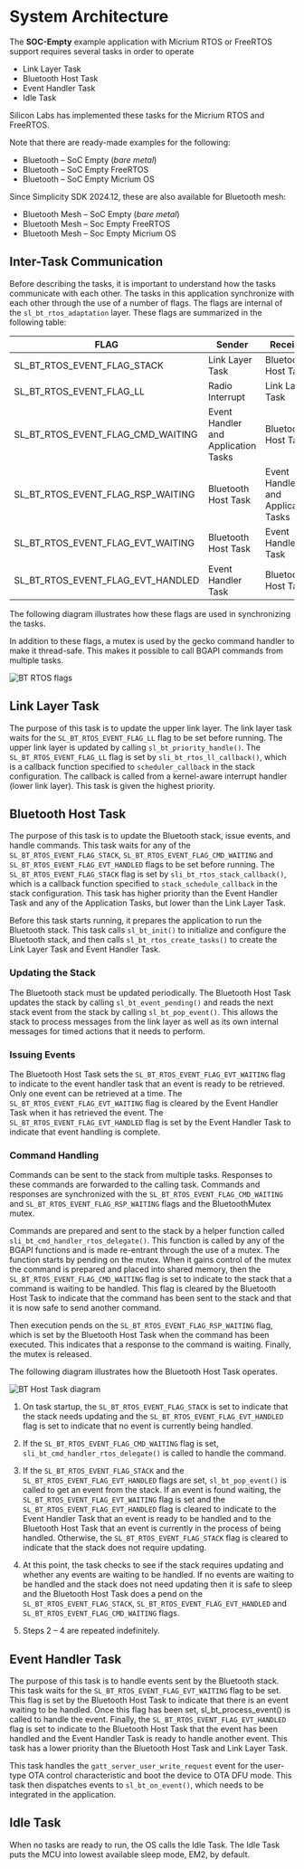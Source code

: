 # System Architecture

The **SOC-Empty** example application with Micrium RTOS or FreeRTOS support requires several tasks in order to operate

- Link Layer Task
- Bluetooth Host Task
- Event Handler Task
- Idle Task

Silicon Labs has implemented these tasks for the Micrium RTOS and FreeRTOS.

Note that there are ready-made examples for the following:

- Bluetooth – SoC Empty (*bare metal*)
- Bluetooth – SoC Empty FreeRTOS
- Bluetooth – SoC Empty Micrium OS

Since Simplicity SDK 2024.12, these are also available for Bluetooth mesh:

- Bluetooth Mesh – SoC Empty (*bare metal*)
- Bluetooth Mesh – Soc Empty FreeRTOS
- Bluetooth Mesh – Soc Empty Micrium OS

## Inter-Task Communication

Before describing the tasks, it is important to understand how the tasks communicate with each other. The tasks in this application synchronize with each other through the use of a number of flags. The flags are internal of the `sl_bt_rtos_adaptation` layer. These flags are summarized in the following table:

| FLAG |Sender |Receiver |Purpose |
|-|-|-|-|
| SL_BT_RTOS_EVENT_FLAG_STACK |Link Layer Task |Bluetooth Host Task |Bluetooth stack needs an update, call sl_bt_pop_event() |
| SL_BT_RTOS_EVENT_FLAG_LL |Radio Interrupt |Link Layer Task |Link Layer needs an update, call sl_bt_priority_handle() |
| SL_BT_RTOS_EVENT_FLAG_CMD_WAITING |Event Handler and Application Tasks |Bluetooth Host Task |Command is ready in shared memory, call sli_bt_cmd_handler_delegate() |
| SL_BT_RTOS_EVENT_FLAG_RSP_WAITING |Bluetooth Host Task |Event Handler and Application Tasks |Response is ready in shared memory. |
| SL_BT_RTOS_EVENT_FLAG_EVT_WAITING |Bluetooth Host Task |Event Handler Task |Event is ready in shared memory. |
| SL_BT_RTOS_EVENT_FLAG_EVT_HANDLED |Event Handler Task |Bluetooth Host Task |Event is handled and shared memory is free to use for next event. |

The following diagram illustrates how these flags are used in synchronizing the tasks.

In addition to these flags, a mutex is used by the gecko command handler to make it thread-safe. This makes it possible to call BGAPI commands from multiple tasks.

![BT RTOS flags](resources/bt-rtos-flags.png)

## Link Layer Task

The purpose of this task is to update the upper link layer. The link layer task waits for the `SL_BT_RTOS_EVENT_FLAG_LL` flag to be set before running. The upper link layer is updated by calling `sl_bt_priority_handle()`. The `SL_BT_RTOS_EVENT_FLAG_LL` flag is set by `sli_bt_rtos_ll_callback()`, which is a callback function specified to `scheduler_callback` in the stack configuration. The callback is called from a kernel-aware interrupt handler (lower link layer). This task is given the highest priority.

## Bluetooth Host Task

The purpose of this task is to update the Bluetooth stack, issue events, and handle commands. This task waits for any of the `SL_BT_RTOS_EVENT_FLAG_STACK`, `SL_BT_RTOS_EVENT_FLAG_CMD_WAITING` and `SL_BT_RTOS_EVENT_FLAG_EVT_HANDLED` flags to be set before running. The `SL_BT_RTOS_EVENT_FLAG_STACK` flag is set by `sli_bt_rtos_stack_callback()`, which is a callback function specified to `stack_schedule_callback` in the stack configuration. This task has higher priority than the Event Handler Task and any of the Application Tasks, but lower than the Link Layer Task.

Before this task starts running, it prepares the application to run the Bluetooth stack. This task calls `sl_bt_init()` to initialize and configure the Bluetooth stack, and then calls `sl_bt_rtos_create_tasks()` to create the Link Layer Task and Event Handler Task.

### Updating the Stack

The Bluetooth stack must be updated periodically. The Bluetooth Host Task updates the stack by calling `sl_bt_event_pending()` and reads the next stack event from the stack by calling `sl_bt_pop_event()`. This allows the stack to process messages from the link layer as well as its own internal messages for timed actions that it needs to perform.

### Issuing Events

The Bluetooth Host Task sets the `SL_BT_RTOS_EVENT_FLAG_EVT_WAITING` flag to indicate to the event handler task that an event is ready to be retrieved. Only one event can be retrieved at a time. The `SL_BT_RTOS_EVENT_FLAG_EVT_WAITING` flag is cleared by the Event Handler Task when it has retrieved the event. The `SL_BT_RTOS_EVENT_FLAG_EVT_HANDLED` flag is set by the Event Handler Task to indicate that event handling is complete.

### Command Handling

Commands can be sent to the stack from multiple tasks. Responses to these commands are forwarded to the calling task. Commands and responses are synchronized with the `SL_BT_RTOS_EVENT_FLAG_CMD_WAITING` and `SL_BT_RTOS_EVENT_FLAG_RSP_WAITING` flags and the BluetoothMutex mutex.

Commands are prepared and sent to the stack by a helper function called `sli_bt_cmd_handler_rtos_delegate()`. This function is called by any of the BGAPI functions and is made re-entrant through the use of a mutex. The function starts by pending on the mutex. When it gains control of the mutex the command is prepared and placed into shared memory, then the `SL_BT_RTOS_EVENT_FLAG_CMD_WAITING` flag is set to indicate to the stack that a command is waiting to be handled. This flag is cleared by the Bluetooth Host Task to indicate that the command has been sent to the stack and that it is now safe to send another command.

Then execution pends on the `SL_BT_RTOS_EVENT_FLAG_RSP_WAITING` flag, which is set by the Bluetooth Host Task when the command has been executed. This indicates that a response to the command is waiting. Finally, the mutex is released.

The following diagram illustrates how the Bluetooth Host Task operates.

![BT Host Task diagram](resources/bt-host-task-diagram.png)

1. On task startup, the `SL_BT_RTOS_EVENT_FLAG_STACK` is set to indicate that the stack needs updating and the `SL_BT_RTOS_EVENT_FLAG_EVT_HANDLED` flag is set to indicate that no event is currently being handled.

2. If the `SL_BT_RTOS_EVENT_FLAG_CMD_WAITING` flag is set, `sli_bt_cmd_handler_rtos_delegate()` is called to handle the command.

3. If the `SL_BT_RTOS_EVENT_FLAG_STACK` and the `SL_BT_RTOS_EVENT_FLAG_EVT_HANDLED` flags are set, `sl_bt_pop_event()` is called to get an event from the stack. If an event is found waiting, the `SL_BT_RTOS_EVENT_FLAG_EVT_WAITING` flag is set and the `SL_BT_RTOS_EVENT_FLAG_EVT_HANDLED` flag is cleared to indicate to the Event Handler Task that an event is ready to be handled and to the Bluetooth Host Task that an event is currently in the process of being handled. Otherwise, the `SL_BT_RTOS_EVENT_FLAG_STACK` flag is cleared to indicate that the stack does not require updating.

4. At this point, the task checks to see if the stack requires updating and whether any events are waiting to be handled. If no events are waiting to be handled and the stack does not need updating then it is safe to sleep and the Bluetooth Host Task does a pend on the `SL_BT_RTOS_EVENT_FLAG_STACK`, `SL_BT_RTOS_EVENT_FLAG_EVT_HANDLED` and `SL_BT_RTOS_EVENT_FLAG_CMD_WAITING` flags.

5. Steps 2 – 4 are repeated indefinitely.

## Event Handler Task

The purpose of this task is to handle events sent by the Bluetooth stack. This task waits for the `SL_BT_RTOS_EVENT_FLAG_EVT_WAITING` flag to be set. This flag is set by the Bluetooth Host Task to indicate that there is an event waiting to be handled. Once this flag has been set, sl_bt_process_event() is called to handle the event. Finally, the `SL_BT_RTOS_EVENT_FLAG_EVT_HANDLED` flag is set to indicate to the Bluetooth Host Task that the event has been handled and the Event Handler Task is ready to handle another event. This task has a lower priority than the Bluetooth Host Task and Link Layer Task.

This task handles the `gatt_server_user_write_request` event for the user-type OTA control characteristic and boot the device to OTA DFU mode. This task then dispatches events to `sl_bt_on_event()`, which needs to be integrated in the application.

## Idle Task

When no tasks are ready to run, the OS calls the Idle Task. The Idle Task puts the MCU into lowest available sleep mode, EM2, by default.
